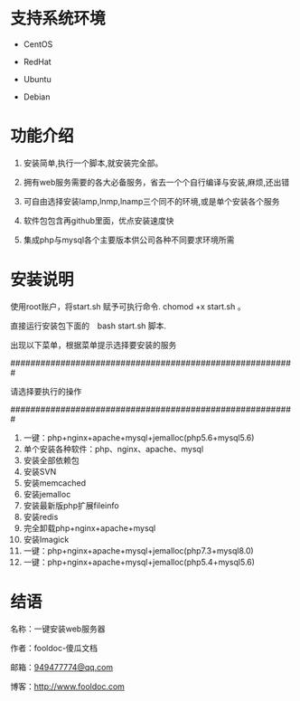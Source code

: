 支持系统环境
========

* CentOS 

* RedHat 

* Ubuntu 

* Debian 

功能介绍
========

1. 安装简单,执行一个脚本,就安装完全部。

2. 拥有web服务需要的各大必备服务，省去一个个自行编译与安装,麻烦,还出错

3. 可自由选择安装lamp,lnmp,lnamp三个同不的环境,或是单个安装各个服务

4. 软件包包含再github里面，优点安装速度快

5. 集成php与mysql各个主要版本供公司各种不同要求环境所需


安装说明
========
使用root账户，将start.sh 赋予可执行命令. chomod +x start.sh 。

直接运行安装包下面的　bash start.sh 脚本. 

出现以下菜单，根据菜单提示选择要安装的服务

#########################################################

请选择要执行的操作

#########################################################
1) 一键：php+nginx+apache+mysql+jemalloc(php5.6+mysql5.6)
2) 单个安装各种软件：php、nginx、apache、mysql
3) 安装全部依赖包
4) 安装SVN
5) 安装memcached
6) 安装jemalloc
7) 安装最新版php扩展fileinfo
8) 安装redis
9) 完全卸载php+nginx+apache+mysql
10) 安装Imagick
11) 一键：php+nginx+apache+mysql+jemalloc(php7.3+mysql8.0)
12) 一键：php+nginx+apache+mysql+jemalloc(php5.4+mysql5.6)



结语
========
名称：一键安装web服务器

作者：fooldoc-傻瓜文档

邮箱：949477774@qq.com

博客：http://www.fooldoc.com
